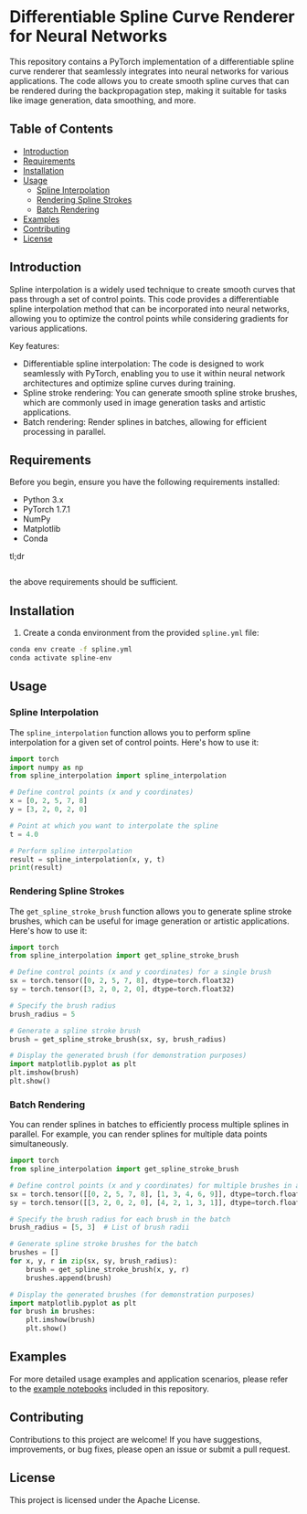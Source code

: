 # Differentiable Spline Curve Renderer for Neural Networks

This repository contains a PyTorch implementation of a differentiable spline curve renderer that seamlessly integrates into neural networks for various applications. The code allows you to create smooth spline curves that can be rendered during the backpropagation step, making it suitable for tasks like image generation, data smoothing, and more.

## Table of Contents
- [Introduction](#introduction)
- [Requirements](#requirements)
- [Installation](#installation)
- [Usage](#usage)
  - [Spline Interpolation](#spline-interpolation)
  - [Rendering Spline Strokes](#rendering-spline-strokes)
  - [Batch Rendering](#batch-rendering)
- [Examples](#examples)
- [Contributing](#contributing)
- [License](#license)

## Introduction

Spline interpolation is a widely used technique to create smooth curves that pass through a set of control points. This code provides a differentiable spline interpolation method that can be incorporated into neural networks, allowing you to optimize the control points while considering gradients for various applications.

Key features:
- Differentiable spline interpolation: The code is designed to work seamlessly with PyTorch, enabling you to use it within neural network architectures and optimize spline curves during training.
- Spline stroke rendering: You can generate smooth spline stroke brushes, which are commonly used in image generation tasks and artistic applications.
- Batch rendering: Render splines in batches, allowing for efficient processing in parallel.

## Requirements

Before you begin, ensure you have the following requirements installed:

- Python 3.x
- PyTorch 1.7.1
- NumPy
- Matplotlib
- Conda

tl;dr
```conda install pytorch==1.7.1 torchvision==0.8.2 torchaudio==0.7.2 cudatoolkit=10.1 -c pytorch
```
the above requirements should be sufficient.

## Installation

1. Create a conda environment from the provided `spline.yml` file:

```bash
conda env create -f spline.yml
conda activate spline-env
```

## Usage

### Spline Interpolation

The `spline_interpolation` function allows you to perform spline interpolation for a given set of control points. Here's how to use it:

```python
import torch
import numpy as np
from spline_interpolation import spline_interpolation

# Define control points (x and y coordinates)
x = [0, 2, 5, 7, 8]
y = [3, 2, 0, 2, 0]

# Point at which you want to interpolate the spline
t = 4.0

# Perform spline interpolation
result = spline_interpolation(x, y, t)
print(result)
```

### Rendering Spline Strokes

The `get_spline_stroke_brush` function allows you to generate spline stroke brushes, which can be useful for image generation or artistic applications. Here's how to use it:

```python
import torch
from spline_interpolation import get_spline_stroke_brush

# Define control points (x and y coordinates) for a single brush
sx = torch.tensor([0, 2, 5, 7, 8], dtype=torch.float32)
sy = torch.tensor([3, 2, 0, 2, 0], dtype=torch.float32)

# Specify the brush radius
brush_radius = 5

# Generate a spline stroke brush
brush = get_spline_stroke_brush(sx, sy, brush_radius)

# Display the generated brush (for demonstration purposes)
import matplotlib.pyplot as plt
plt.imshow(brush)
plt.show()
```

### Batch Rendering

You can render splines in batches to efficiently process multiple splines in parallel. For example, you can render splines for multiple data points simultaneously.

```python
import torch
from spline_interpolation import get_spline_stroke_brush

# Define control points (x and y coordinates) for multiple brushes in a batch
sx = torch.tensor([[0, 2, 5, 7, 8], [1, 3, 4, 6, 9]], dtype=torch.float32)
sy = torch.tensor([[3, 2, 0, 2, 0], [4, 2, 1, 3, 1]], dtype=torch.float32)

# Specify the brush radius for each brush in the batch
brush_radius = [5, 3]  # List of brush radii

# Generate spline stroke brushes for the batch
brushes = []
for x, y, r in zip(sx, sy, brush_radius):
    brush = get_spline_stroke_brush(x, y, r)
    brushes.append(brush)

# Display the generated brushes (for demonstration purposes)
import matplotlib.pyplot as plt
for brush in brushes:
    plt.imshow(brush)
    plt.show()
```

## Examples

For more detailed usage examples and application scenarios, please refer to the [example notebooks]([examples/](https://github.com/notabee/differentiable-spline-curve/blob/main/differentiable-rendered-splines-pytorch.ipynb)) included in this repository.

## Contributing

Contributions to this project are welcome! If you have suggestions, improvements, or bug fixes, please open an issue or submit a pull request.

## License

This project is licensed under the Apache License.
